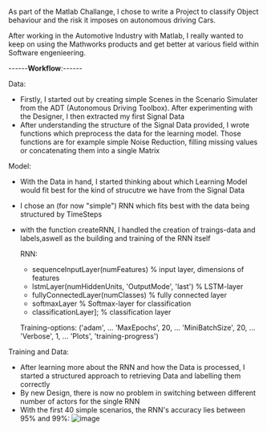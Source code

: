 As part of the Matlab Challange, I chose to write a Project to classify Object behaviour and the risk it imposes on autonomous driving Cars.

After working in the Automotive Industry with Matlab, I really wanted to keep on using the Mathworks products and get better at various field within Software engenieering.


------**Workflow**:------

Data:
- Firstly, I started out by creating simple Scenes in the Scenario Simulater from the ADT (Autonomous Driving Toolbox). After experimenting with the Designer, I then extracted my first Signal Data
- After understanding the structure of the Signal Data provided, I wrote functions which preprocess the data for the learning model. Those functions are for example simple Noise Reduction, filling missing values or concatenating them into  a single Matrix

Model:
- With the Data in hand, I started thinking about which Learning Model would fit best for the kind of strucutre we have from the Signal Data
- I chose an (for now "simple") RNN which fits best with the data being structured by TimeSteps
- with the function createRNN, I handled the creation of traings-data and labels,aswell as the building and training of the RNN itself

  RNN:
  - sequenceInputLayer(numFeatures) % input layer, dimensions of features
  - lstmLayer(numHiddenUnits, 'OutputMode', 'last') % LSTM-layer
  - fullyConnectedLayer(numClasses) % fully connected layer
  - softmaxLayer % Softmax-layer for classification
  - classificationLayer]; % classification layer

  Training-options:
   ('adam', ...
    'MaxEpochs', 20, ...
    'MiniBatchSize', 20, ...
    'Verbose', 1, ...
    'Plots', 'training-progress')
  
Training and Data:
- After learning more about the RNN and how the Data is processed, I started a structured approach to retrieving Data and labelling them correctly
- By new Design, there is now no problem in switching between different number of actors for the single RNN
- With the first 40 simple scenarios, the RNN's accuracy lies between 95% and 99%:
  ![image](https://github.com/user-attachments/assets/56803e7d-4022-4adb-b4b2-c6bad6e020c6)
  
  

